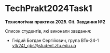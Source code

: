 # TechPrakt2024Task1
**Технологічна практика 2025. Git. Завдання №2**

Список студентів, які виконали завдання:
* Гнідий Богдан Сергійович, група ВТк-24-1
vtk241_gbs@student.ztu.edu.ua
